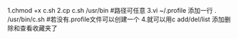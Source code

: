 1.chmod +x c.sh
2.cp c.sh /usr/bin #路径可任意
3.vi ~/.profile 添加一行 . /usr/bin/c.sh #若没有.profile文件可以创建一个
4.就可以用c add/del/list 添加删除和查看收藏夹了
